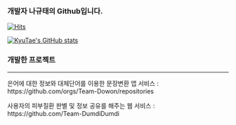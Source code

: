### 개발자 나규태의 Github입니다.

[![Hits](https://hits.seeyoufarm.com/api/count/incr/badge.svg?url=https%3A%2F%2Fgithub.com%2Fncb6206%2Fhit-counter&count_bg=%2379C83D&title_bg=%23555555&icon=&icon_color=%23E7E7E7&title=visitors&edge_flat=false)](https://hits.seeyoufarm.com)
 
[![KyuTae's GitHub stats](https://github-readme-stats.vercel.app/api?username=ncb6206&theme=tokyonight)](https://github.com/ncb6206/github-readme-stats)

<h3> 개발한 프로젝트 </h3>
 <hr/>
<div>
 <p>은어에 대한 정보와 대체단어를 이용한 문장변환 앱 서비스 : https://github.com/orgs/Team-Dowon/repositories</p>
 <p>사용자의 피부질환 판별 및 정보 공유를 해주는 웹 서비스 : https://github.com/Team-DumdiDumdi</p>
</div>
<!--
**ncb6206/ncb6206** is a ✨ _special_ ✨ repository because its `README.md` (this file) appears on your GitHub profile.

Here are some ideas to get you started:

- 🔭 I’m currently working on ...
- 🌱 I’m currently learning ...
- 👯 I’m looking to collaborate on ...
- 🤔 I’m looking for help with ...
- 💬 Ask me about ...
- 📫 How to reach me: ...
- 😄 Pronouns: ...
- ⚡ Fun fact: ...
-->
